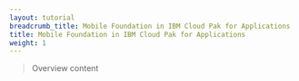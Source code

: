 ```yaml
---
layout: tutorial
breadcrumb_title: Mobile Foundation in IBM Cloud Pak for Applications
title: Mobile Foundation in IBM Cloud Pak for Applications
weight: 1
---
```

<!-- NLS_CHARSET=UTF-8 -->
> Overview content

